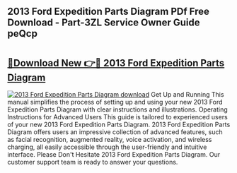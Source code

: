 ## 2013 Ford Expedition Parts Diagram PDf Free Download - Part-3ZL Service Owner Guide peQcp

# <h2><a href="http://dfmweo6.blite.top/?on=2013+Ford+Expedition+Parts+Diagram">🔗Download New 👉🔴 2013 Ford Expedition Parts Diagram</a></h2>

[![2013 Ford Expedition Parts Diagram download](https://i.imgur.com/lujVjoI.png)](http://dfmweo6.blite.top/?on=2013+Ford+Expedition+Parts+Diagram)
Get Up and Running This manual simplifies the process of setting up and using your new 2013 Ford Expedition Parts Diagram with clear instructions and illustrations. Operating Instructions for Advanced Users This guide is tailored to experienced users of your new 2013 Ford Expedition Parts Diagram. 2013 Ford Expedition Parts Diagram offers users an impressive collection of advanced features, such as facial recognition, augmented reality, voice activation, and wireless charging, all easily accessible through the user-friendly and intuitive interface. Please Don't Hesitate 2013 Ford Expedition Parts Diagram. Our customer support team is ready to answer your questions.
